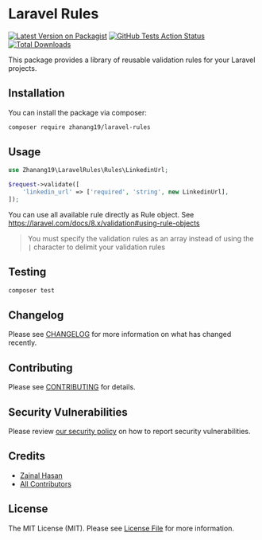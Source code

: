 # Laravel Rules

[![Latest Version on Packagist](https://img.shields.io/packagist/v/zhanang19/laravel-rules.svg?style=flat-square)](https://packagist.org/packages/zhanang19/laravel-rules)
[![GitHub Tests Action Status](https://img.shields.io/github/workflow/status/zhanang19/laravel-rules/run-tests?label=tests)](https://github.com/zhanang19/laravel-rules/actions?query=workflow%3ATests+branch%3Amaster)
[![Total Downloads](https://img.shields.io/packagist/dt/zhanang19/laravel-rules.svg?style=flat-square)](https://packagist.org/packages/zhanang19/laravel-rules)

This package provides a library of reusable validation rules for your Laravel projects.

## Installation

You can install the package via composer:

```bash
composer require zhanang19/laravel-rules
```

## Usage

```php
use Zhanang19\LaravelRules\Rules\LinkedinUrl;

$request->validate([
    'linkedin_url' => ['required', 'string', new LinkedinUrl],
]);
```

You can use all available rule directly as Rule object. See https://laravel.com/docs/8.x/validation#using-rule-objects

> You must specify the validation rules as an array instead of using the `|` character to delimit your validation rules

## Testing

```bash
composer test
```

## Changelog

Please see [CHANGELOG](CHANGELOG.md) for more information on what has changed recently.

## Contributing

Please see [CONTRIBUTING](.github/CONTRIBUTING.md) for details.

## Security Vulnerabilities

Please review [our security policy](../../security/policy) on how to report security vulnerabilities.

## Credits

- [Zainal Hasan](https://github.com/zhanang19)
- [All Contributors](../../contributors)

## License

The MIT License (MIT). Please see [License File](LICENSE.md) for more information.
